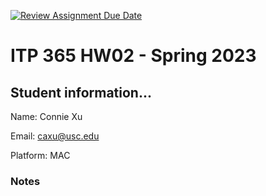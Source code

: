 [![Review Assignment Due Date](https://classroom.github.com/assets/deadline-readme-button-24ddc0f5d75046c5622901739e7c5dd533143b0c8e959d652212380cedb1ea36.svg)](https://classroom.github.com/a/CfloTzEx)
# ITP 365 HW02 - Spring 2023 #

## Student information... ##
Name: Connie Xu

Email: caxu@usc.edu

Platform: MAC

### Notes ###

